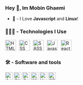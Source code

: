 ### Hey 👋, <strong>Im Mobin Ghaemi</strong>

- 🥰 - I Love <strong>Javascript</strong> and <strong>Linux</strong>!

<main>
  
  ### 👨🏻‍💻 - Technologies I Use

  <section>
    <img src="https://skillicons.dev/icons?i=html" height="35" alt="HTML" />
    <img width="2" />
    <img src="https://skillicons.dev/icons?i=css" height="35" alt="CSS" />
    <img width="2" />
    <img src="https://skillicons.dev/icons?i=sass" height="35" alt="SASS" />
    <img width="2" />
    <img src="https://skillicons.dev/icons?i=js" height="35" alt="Javascript" />
    <img width="2" />
    <img src="https://skillicons.dev/icons?i=react" height="35" alt="React" />
  </section>

  ### 🛠 - Software and tools
  <section>
    <img
      src="https://img.shields.io/badge/Arch%20Linux-5294e2?logo=archlinux&logoColor=white"
      height="24"
      alt="Arch Linux"
    />
    <img
      src="https://img.shields.io/badge/Git-F1502F?logo=git&logoColor=white"
      height="24"
      alt="Git"
    />
    <img
      src="https://img.shields.io/badge/Codepen-212529?logo=codepen&logoColor=white"
      height="24"
      alt="Codepen"
    />
    <img
      src="https://img.shields.io/badge/Wine-990012?logo=wine&logoColor=white"
      height="24"
      alt="Wine"
    />
    <img
      src="https://img.shields.io/badge/VS%20Code-0078d7?logo=xcode&logoColor=white"
      height="24"
      alt="Vs code"
    />
    <img
      src="https://img.shields.io/badge/OBS%20Studio-302E31?logo=obs&logoColor=white"
      height="24"
      alt="OBS Studio"
    />
    
  </section>
</main>
